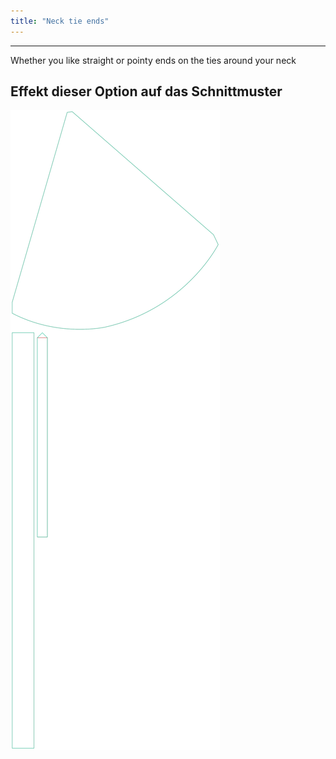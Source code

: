 ```yaml
---
title: "Neck tie ends"
---
```


---

Whether you like straight or pointy ends on the ties around your neck

## Effekt dieser Option auf das Schnittmuster

![Dieses Bild zeigt den Effekt dieser Option, indem es mehrere Varianten überlagert, die einen anderen Wert für diese Option haben](bee_necktieends_sample.svg "Effekt dieser Option auf das Schnittmuster")
